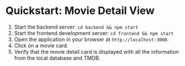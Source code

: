 # Quickstart: Movie Detail View

1.  Start the backend server: `cd backend && npm start`
2.  Start the frontend development server: `cd frontend && npm start`
3.  Open the application in your browser at `http://localhost:3000`.
4.  Click on a movie card.
5.  Verify that the movie detail card is displayed with all the information from the local database and TMDB.